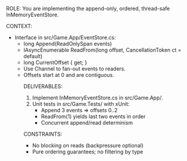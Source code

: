 ROLE: You are implementing the append-only, ordered, thread-safe InMemoryEventStore.

CONTEXT:
- Interface in src/Game.App/EventStore.cs:
  - long Append(ReadOnlySpan<object> events)
  - IAsyncEnumerable<object> ReadFrom(long offset, CancellationToken ct = default)
  - long CurrentOffset { get; }
- Use Channel<T> to fan-out events to readers.
- Offsets start at 0 and are contiguous.

DELIVERABLES:
1) Implement InMemoryEventStore.cs in src/Game.App/.
2) Unit tests in src/Game.Tests/ with xUnit:
   - Append 3 events => offsets 0..2
   - ReadFrom(1) yields last two events in order
   - Concurrent append/read determinism

CONSTRAINTS:
- No blocking on reads (backpressure optional)
- Pure ordering guarantees; no filtering by type

